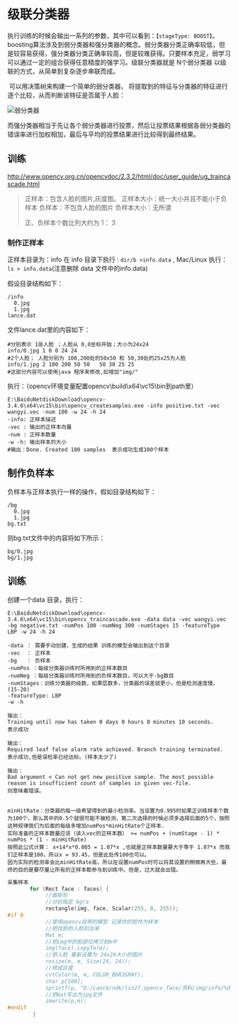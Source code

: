 # 级联分类器

​	执行训练的时候会输出一系列的参数，其中可以看到：``【stageType: BOOST】``。boosting算法涉及到弱分类器和强分类器的概念。弱分类器分类正确率较低，但是较容易获得，强分类器分类正确率较高，但是较难获得。只要样本充足，弱学习可以通过一定的组合获得任意精度的强学习。级联分类器就是 N个弱分类器 以级联的方式，从简单到复杂逐步串联而成。

​	可以用决策树来构建一个简单的弱分类器， 将提取到的特征与分类器的特征进行逐个比较，从而判断该特征是否属于人脸：

![弱分类器](图片/弱分类器.png)

而强分类器相当于先让各个弱分类器进行投票，然后让投票结果根据各弱分类器的错误率进行加权相加，最后与平均的投票结果进行比较得到最终结果。





## 训练

http://www.opencv.org.cn/opencvdoc/2.3.2/html/doc/user_guide/ug_traincascade.html

> 正样本：包含人脸的图片,灰度图。
> 正样本大小：统一大小并且不能小于负样本
> 负样本：不包含人脸的图片
> 负样本大小：无所谓
>
> 正、负样本个数比列大约为 1： 3 

### 制作正样本

正样本目录为：info
在 info 目录下执行 : `dir/b >info.data`  , Mac/Linux 执行： `ls > info.data`(注意删除 data 文件中的info.data)

假设目录结构如下：

 ```
 /info
   0.jpg
   1.jpg
 lance.dat
 ```

文件lance.dat里的内容如下：

 ```shell
 #分别表示 1张人脸 ；人脸从 0,0坐标开始；大小为24x24
 info/0.jpg 1 0 0 24 24
 #2个人脸； 人脸分别为 100,200处的50x50 和 50,30处的25x25为人脸
 info/1.jpg 2 100 200 50 50   50 30 25 25
 #这部分内容可以使用java 程序来修改,如增加"img/"
 ```

执行：（opencv环境变量配置opencv\build\x64\vc15\bin到path里）

```shell
E:\BaiduNetdiskDownload\opencv-3.4.6\x64\vc15\bin\opencv_createsamples.exe -info positive.txt -vec wangyi.vec -num 100 -w 24 -h 24
-info: 正样本描述
-vec : 输出的正样本向量
-num : 正样本数量
-w -h: 输出样本的大小
#输出：Done. Created 100 samples  表示成功生成100个样本
```

## 制作负样本

负样本与正样本执行一样的操作，假如目录结构如下：

 ```shell
 /bg
   0.jpg
   1.jpg
 bg.txt
 ```

则bg.txt文件中的内容将如下所示：

 ```
 bg/0.jpg
 bg/1.jpg
 ```



## 训练

创建一个data 目录，执行：

```shell
E:\BaiduNetdiskDownload\opencv-3.4.6\x64\vc15\bin\opencv_traincascade.exe -data data -vec wangyi.vec -bg negative.txt -numPos 100 -numNeg 300 -numStages 15 -featureType LBP -w 24 -h 24

-data ： 需要手动创建，生成的结果 训练的模型会输出到这个目录
-vec  ： 正样本	
-bg	  ： 负样本
-numPos ：每级分类器训练时所用到的正样本数目
-numNeg ：每级分类器训练时所用到的负样本数目，可以大于-bg数目
-numStages：训练分类器的级数，如果层数多，分类器的误差就更小，但是检测速度慢。(15-20)
-featureType: LBP 
-w -h

输出：
Training until now has taken 0 days 0 hours 0 minutes 10 seconds.
表示成功

输出：
Required leaf false alarm rate achieved. Branch training terminated.
表示成功,但是误检率已经达标。(样本太少了)

输出：
Bad argument < Can not get new positive sample. The most possible reason is insufficient count of samples in given vec-file.
则意味着错误。


minHitRate：分类器的每一级希望得到的最小检测率。当设置为0.995时如果正训练样本个数为100个，那么其中的0.5个就很可能不被检测，第二次选择的时候必须多选择后面的5个，按照这种规律我们为后面的每级多增加numPos*minHitRate个正样本.
实际准备的正样本数量应该（读入vec的正样本数） >= numPos + (numStage - 1) * numPos * (1 - minHitRate) 
按照此公式计算： x+14*x*0.005 = 1.07*x ,也就是正样本数量要大于等于 1.07*x 而我们正样本是100，所以x = 93.45，但是此处传100也可以。
因为实际的检测率会比minHitRate高，所以在设置numPos时可以将其设置的稍微再大些，最终的目的是要尽量让所有的正样本都参与到训练中。但是，过大就会出错。
```







```c++
采集样本		
	   for (Rect face : faces) {
			//画矩形
			//分别指定 bgra
			rectangle(img, face, Scalar(255, 0, 255));
#if 0
			//使用opencv自带的模型 记录你的脸作为样本
			//把找到的人脸扣出来
			Mat m;
			//把img中的脸部位拷贝到m中
			img(face).copyTo(m);
			//把人脸 重新设置为 24x24大小的图片
			resize(m, m, Size(24, 24));
			//转成灰度
			cvtColor(m, m, COLOR_BGR2GRAY);
			char p[100];
			sprintf(p, "D:/Lance/ndk/lsn27_opencv_face/资料/img/info/%d.jpg",i++);
			//把mat写出为jpg文件
			imwrite(p,m);
#endif
		}

```





